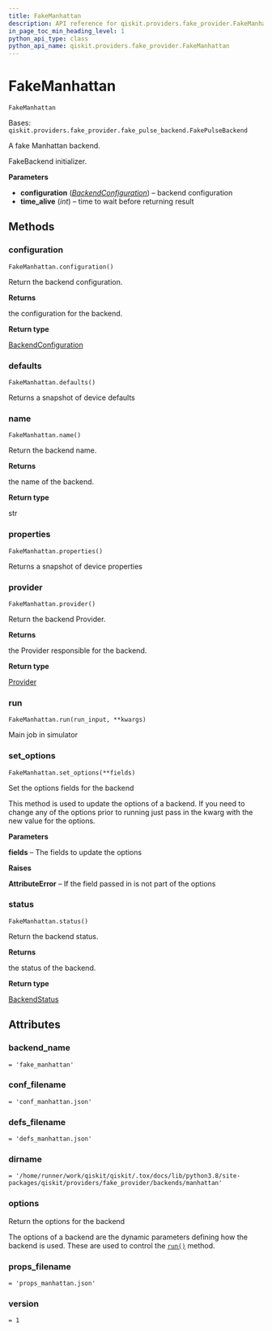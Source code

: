 ```yaml
---
title: FakeManhattan
description: API reference for qiskit.providers.fake_provider.FakeManhattan
in_page_toc_min_heading_level: 1
python_api_type: class
python_api_name: qiskit.providers.fake_provider.FakeManhattan
---
```


# FakeManhattan

<span id="qiskit.providers.fake_provider.FakeManhattan" />

`FakeManhattan`

Bases: `qiskit.providers.fake_provider.fake_pulse_backend.FakePulseBackend`

A fake Manhattan backend.

FakeBackend initializer.

**Parameters**

*   **configuration** ([*BackendConfiguration*](qiskit.providers.models.BackendConfiguration "qiskit.providers.models.BackendConfiguration")) – backend configuration
*   **time\_alive** (*int*) – time to wait before returning result

## Methods

### configuration

<span id="qiskit.providers.fake_provider.FakeManhattan.configuration" />

`FakeManhattan.configuration()`

Return the backend configuration.

**Returns**

the configuration for the backend.

**Return type**

[BackendConfiguration](qiskit.providers.models.BackendConfiguration "qiskit.providers.models.BackendConfiguration")

### defaults

<span id="qiskit.providers.fake_provider.FakeManhattan.defaults" />

`FakeManhattan.defaults()`

Returns a snapshot of device defaults

### name

<span id="qiskit.providers.fake_provider.FakeManhattan.name" />

`FakeManhattan.name()`

Return the backend name.

**Returns**

the name of the backend.

**Return type**

str

### properties

<span id="qiskit.providers.fake_provider.FakeManhattan.properties" />

`FakeManhattan.properties()`

Returns a snapshot of device properties

### provider

<span id="qiskit.providers.fake_provider.FakeManhattan.provider" />

`FakeManhattan.provider()`

Return the backend Provider.

**Returns**

the Provider responsible for the backend.

**Return type**

[Provider](qiskit.providers.Provider "qiskit.providers.Provider")

### run

<span id="qiskit.providers.fake_provider.FakeManhattan.run" />

`FakeManhattan.run(run_input, **kwargs)`

Main job in simulator

### set\_options

<span id="qiskit.providers.fake_provider.FakeManhattan.set_options" />

`FakeManhattan.set_options(**fields)`

Set the options fields for the backend

This method is used to update the options of a backend. If you need to change any of the options prior to running just pass in the kwarg with the new value for the options.

**Parameters**

**fields** – The fields to update the options

**Raises**

**AttributeError** – If the field passed in is not part of the options

### status

<span id="qiskit.providers.fake_provider.FakeManhattan.status" />

`FakeManhattan.status()`

Return the backend status.

**Returns**

the status of the backend.

**Return type**

[BackendStatus](qiskit.providers.models.BackendStatus "qiskit.providers.models.BackendStatus")

## Attributes

<span id="qiskit.providers.fake_provider.FakeManhattan.backend_name" />

### backend\_name

`= 'fake_manhattan'`

<span id="qiskit.providers.fake_provider.FakeManhattan.conf_filename" />

### conf\_filename

`= 'conf_manhattan.json'`

<span id="qiskit.providers.fake_provider.FakeManhattan.defs_filename" />

### defs\_filename

`= 'defs_manhattan.json'`

<span id="qiskit.providers.fake_provider.FakeManhattan.dirname" />

### dirname

`= '/home/runner/work/qiskit/qiskit/.tox/docs/lib/python3.8/site-packages/qiskit/providers/fake_provider/backends/manhattan'`

<span id="qiskit.providers.fake_provider.FakeManhattan.options" />

### options

Return the options for the backend

The options of a backend are the dynamic parameters defining how the backend is used. These are used to control the [`run()`](qiskit.providers.fake_provider.FakeManhattan#run "qiskit.providers.fake_provider.FakeManhattan.run") method.

<span id="qiskit.providers.fake_provider.FakeManhattan.props_filename" />

### props\_filename

`= 'props_manhattan.json'`

<span id="qiskit.providers.fake_provider.FakeManhattan.version" />

### version

`= 1`

